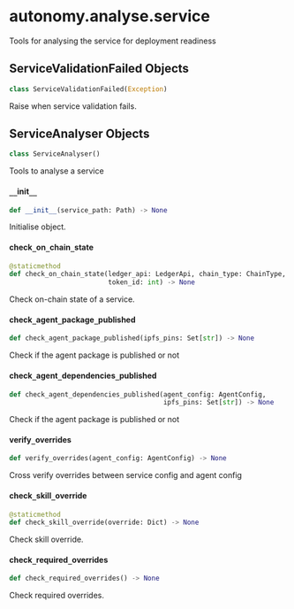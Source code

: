 <a id="autonomy.analyse.service"></a>

# autonomy.analyse.service

Tools for analysing the service for deployment readiness

<a id="autonomy.analyse.service.ServiceValidationFailed"></a>

## ServiceValidationFailed Objects

```python
class ServiceValidationFailed(Exception)
```

Raise when service validation fails.

<a id="autonomy.analyse.service.ServiceAnalyser"></a>

## ServiceAnalyser Objects

```python
class ServiceAnalyser()
```

Tools to analyse a service

<a id="autonomy.analyse.service.ServiceAnalyser.__init__"></a>

#### `__`init`__`

```python
def __init__(service_path: Path) -> None
```

Initialise object.

<a id="autonomy.analyse.service.ServiceAnalyser.check_on_chain_state"></a>

#### check`_`on`_`chain`_`state

```python
@staticmethod
def check_on_chain_state(ledger_api: LedgerApi, chain_type: ChainType,
                         token_id: int) -> None
```

Check on-chain state of a service.

<a id="autonomy.analyse.service.ServiceAnalyser.check_agent_package_published"></a>

#### check`_`agent`_`package`_`published

```python
def check_agent_package_published(ipfs_pins: Set[str]) -> None
```

Check if the agent package is published or not

<a id="autonomy.analyse.service.ServiceAnalyser.check_agent_dependencies_published"></a>

#### check`_`agent`_`dependencies`_`published

```python
def check_agent_dependencies_published(agent_config: AgentConfig,
                                       ipfs_pins: Set[str]) -> None
```

Check if the agent package is published or not

<a id="autonomy.analyse.service.ServiceAnalyser.verify_overrides"></a>

#### verify`_`overrides

```python
def verify_overrides(agent_config: AgentConfig) -> None
```

Cross verify overrides between service config and agent config

<a id="autonomy.analyse.service.ServiceAnalyser.check_skill_override"></a>

#### check`_`skill`_`override

```python
@staticmethod
def check_skill_override(override: Dict) -> None
```

Check skill override.

<a id="autonomy.analyse.service.ServiceAnalyser.check_required_overrides"></a>

#### check`_`required`_`overrides

```python
def check_required_overrides() -> None
```

Check required overrides.

